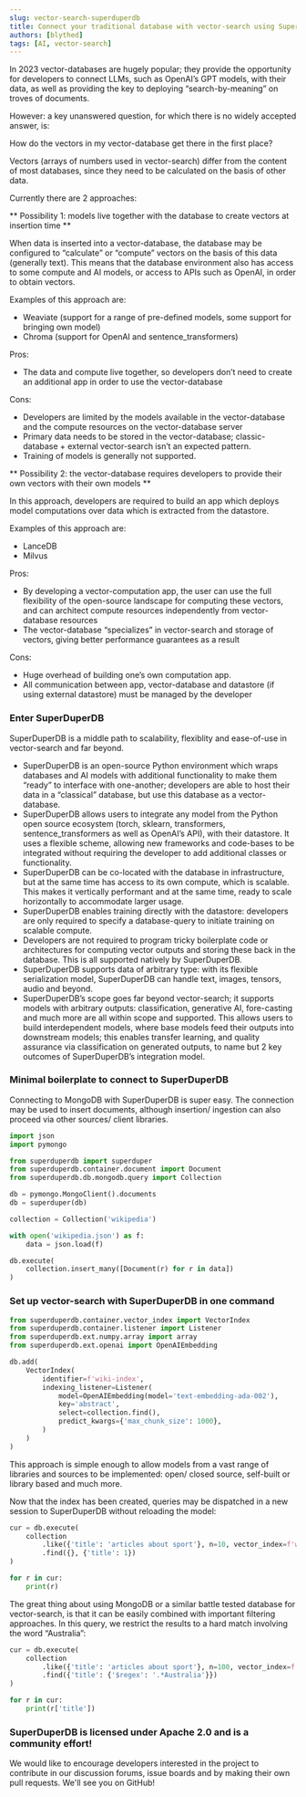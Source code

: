 ```yaml
---
slug: vector-search-superduperdb
title: Connect your traditional database with vector-search using SuperDuperDB
authors: [blythed]
tags: [AI, vector-search]
---
```


In 2023 vector-databases are hugely popular; they provide the opportunity for developers to connect LLMs, such as OpenAI’s GPT models, with their data, as well as providing the key to deploying “search-by-meaning” on troves of documents.

However: a key unanswered question, for which there is no widely accepted answer, is:

How do the vectors in my vector-database get there in the first place?

<!--truncate-->

Vectors (arrays of numbers used in vector-search) differ from the content of most databases, since they need to be calculated on the basis of other data.

Currently there are 2 approaches:

** Possibility 1: models live together with the database to create vectors at insertion time **

When data is inserted into a vector-database, the database may be configured to “calculate” or “compute” vectors on the basis of this data (generally text). This means that the database environment also has access to some compute and AI models, or access to APIs such as OpenAI, in order to obtain vectors.

Examples of this approach are:

- Weaviate (support for a range of pre-defined models, some support for bringing own model)
- Chroma (support for OpenAI and sentence_transformers)

Pros:

- The data and compute live together, so developers don’t need to create an additional app in order to use the vector-database

Cons:

- Developers are limited by the models available in the vector-database and the compute resources on the vector-database server
- Primary data needs to be stored in the vector-database; classic-database + external vector-search isn’t an expected pattern.
- Training of models is generally not supported.

** Possibility 2: the vector-database requires developers to provide their own vectors with their own models **

In this approach, developers are required to build an app which deploys model computations over data which is extracted from the datastore.

Examples of this approach are:

- LanceDB
- Milvus

Pros:

- By developing a vector-computation app, the user can use the full flexibility of the open-source landscape for computing these vectors, and can architect compute resources independently from vector-database resources
- The vector-database “specializes” in vector-search and storage of vectors, giving better performance guarantees as a result

Cons:

- Huge overhead of building one’s own computation app.
- All communication between app, vector-database and datastore (if using external datastore) must be managed by the developer

### Enter SuperDuperDB

SuperDuperDB is a middle path to scalability, flexiblity and ease-of-use in vector-search and far beyond.

- SuperDuperDB is an open-source Python environment which wraps databases and AI models with additional functionality to make them “ready” to interface with one-another; developers are able to host their data in a “classical” database, but use this database as a vector-database.
- SuperDuperDB allows users to integrate any model from the Python open source ecosystem (torch, sklearn, transformers, sentence_transformers as well as OpenAI’s API), with their datastore. It uses a flexible scheme, allowing new frameworks and code-bases to be integrated without requiring the developer to add additional classes or functionality.
- SuperDuperDB can be co-located with the database in infrastructure, but at the same time has access to its own compute, which is scalable. This makes it vertically performant and at the same time, ready to scale horizontally to accommodate larger usage.
- SuperDuperDB enables training directly with the datastore: developers are only required to specify a database-query to initiate training on scalable compute.
- Developers are not required to program tricky boilerplate code or architectures for computing vector outputs and storing these back in the database. This is all supported natively by SuperDuperDB.
- SuperDuperDB supports data of arbitrary type: with its flexible serialization model, SuperDuperDB can handle text, images, tensors, audio and beyond.
- SuperDuperDB’s scope goes far beyond vector-search; it supports models with arbitrary outputs: classification, generative AI, fore-casting and much more are all within scope and supported. This allows users to build interdependent models, where base models feed their outputs into downstream models; this enables transfer learning, and quality assurance via classification on generated outputs, to name but 2 key outcomes of SuperDuperDB’s integration model.

### Minimal boilerplate to connect to SuperDuperDB

Connecting to MongoDB with SuperDuperDB is super easy. The connection may be used to insert documents, although insertion/ ingestion can also proceed via other sources/ client libraries.

```python
import json
import pymongo

from superduperdb import superduper
from superduperdb.container.document import Document
from superduperdb.db.mongodb.query import Collection

db = pymongo.MongoClient().documents
db = superduper(db)

collection = Collection('wikipedia')

with open('wikipedia.json') as f:
    data = json.load(f)

db.execute(
    collection.insert_many([Document(r) for r in data])
)
```

### Set up vector-search with SuperDuperDB in one command

```python
from superduperdb.container.vector_index import VectorIndex
from superduperdb.container.listener import Listener
from superduperdb.ext.numpy.array import array
from superduperdb.ext.openai import OpenAIEmbedding

db.add(
    VectorIndex(
        identifier=f'wiki-index',
        indexing_listener=Listener(
            model=OpenAIEmbedding(model='text-embedding-ada-002'),
            key='abstract',
            select=collection.find(),
            predict_kwargs={'max_chunk_size': 1000},
        )
    )
)
```

This approach is simple enough to allow models from a vast range of libraries and sources to be implemented: open/ closed source, self-built or library based and much more.

Now that the index has been created, queries may be dispatched in a new session to SuperDuperDB without reloading the model:

```python
cur = db.execute(
    collection
        .like({'title': 'articles about sport'}, n=10, vector_index=f'wiki-index')
        .find({}, {'title': 1})
)

for r in cur:
    print(r)
```

The great thing about using MongoDB or a similar battle tested database for vector-search, is that it can be easily combined with important filtering approaches. In this query, we restrict the results to a hard match involving the word “Australia”:

```python
cur = db.execute(
    collection
        .like({'title': 'articles about sport'}, n=100, vector_index=f'wiki-index-{model.identifier}')
        .find({'title': {'$regex': '.*Australia'}})
)

for r in cur:
    print(r['title'])
```

### SuperDuperDB is licensed under Apache 2.0 and is a community effort!

We would like to encourage developers interested in the project to contribute in our discussion forums, issue boards and by making their own pull requests. We'll see you on GitHub!
